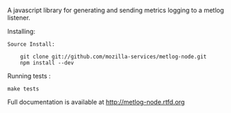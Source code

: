 A javascript library for generating and sending metrics logging to a metlog listener.

Installing:

    Source Install:

        git clone git://github.com/mozilla-services/metlog-node.git
        npm install --dev

Running tests :

	make tests

Full documentation is available at http://metlog-node.rtfd.org
